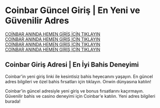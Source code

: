 <!DOCTYPE html>
<html lang="tr">
<head>
    <meta charset="UTF-8">
    <meta name="viewport" content="width=device-width, initial-scale=1.0">
</head>
<body>
    <h1>Coinbar Güncel Giriş | En Yeni ve Güvenilir Adres</h1>
    <p>
        <a href="https://tinyurl.com/coinbargncl">COİNBAR ANINDA HEMEN GİRİŞ İÇİN TIKLAYIN</a><br>
        <a href="https://tinyurl.com/coinbargncl">COİNBAR ANINDA HEMEN GİRİŞ İÇİN TIKLAYIN</a><br>
      <a href="https://tinyurl.com/coinbargncl">COİNBAR ANINDA HEMEN GİRİŞ İÇİN TIKLAYIN</a><br>
      <a href="https://tinyurl.com/coinbargncl">COİNBAR ANINDA HEMEN GİRİŞ İÇİN TIKLAYIN</a><br>
    </p>
    <h2>Coinbar Giriş Adresi | En İyi Bahis Deneyimi</h2>
    <p>
        Coinbar'in yeni giriş linki ile kesintisiz bahis heyecanını yaşayın. En güncel adres bilgileri ve özel bahis fırsatları için tıklayın. Onwin dünyasına katılın!
    </p>
    <p>
        Coinbar'in güncel adresiyle yeni giriş ve bonus fırsatlarını kaçırmayın. Güvenilir bahis ve casino deneyimi için Coinbar'e katılın. Yeni adres bilgileri burada!
    </p>
</body>
</html>
